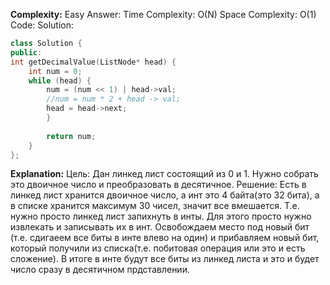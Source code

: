 **Complexity:** Easy
Answer:
	Time Complexity: O(N)
	Space Complexity: O(1)
Code:
Solution:
```cpp
class Solution {
public:
int getDecimalValue(ListNode* head) {
	int num = 0;
	while (head) {
		num = (num << 1) | head->val;
		//num = num * 2 + head -> val;
		head = head->next;
		}
		  
		return num;
	}
};
```
**Explanation:**
	Цель: Дан линкед лист состоящий из 0 и 1. Нужно собрать это двоичное число и преобразовать в десятичное.
	Решение: Есть в линкед лист хранится двоичное число, а инт это 4 байта(это 32 бита), а в списке хранится максимум 30 чисел, значит все вмешается. Т.е. нужно просто линкед лист запихнуть в инты. Для этого просто нужно извлекать и записывать их в инт. Освобождаем место под новый бит (т.е. сдигаеем все биты в инте влево на один) и прибавляем новый бит, который получили из списка(т.е. побитовая операция или это и есть сложение). В итоге в инте будут все биты из линкед листа и это и будет число сразу в десятичном прдставлении.

